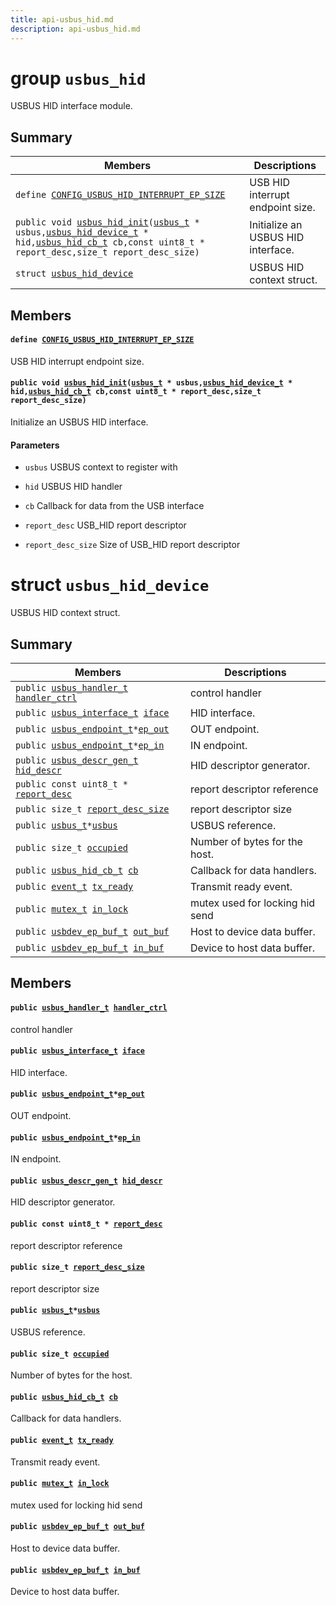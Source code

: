 ```yaml
---
title: api-usbus_hid.md
description: api-usbus_hid.md
---
```

# group `usbus_hid` 

USBUS HID interface module.

## Summary

 Members                        | Descriptions                                
--------------------------------|---------------------------------------------
`define `[`CONFIG_USBUS_HID_INTERRUPT_EP_SIZE`](#group__usbus__hid_1ga3aab50d597bf0ac47f04120068bb065a)            | USB HID interrupt endpoint size.
`public void `[`usbus_hid_init`](#group__usbus__hid_1gad5e24edc6406b2af74baf5c21e8d8a03)`(`[`usbus_t`](./doc/starlight-docs/src/content/docs/apidoc/api-undefined.md#group__usb__usbus_1gac6a7ed25efb69d40694b3d95125743a4)` * usbus,`[`usbus_hid_device_t`](./doc/starlight-docs/src/content/docs/apidoc/api-undefined.md#group__usbus__hid_1gac534ea6605d6d2d844ed6efe31335b1c)` * hid,`[`usbus_hid_cb_t`](./doc/starlight-docs/src/content/docs/apidoc/api-undefined.md#group__usbus__hid_1ga346dc005f8e8430a83ff6da8fc205a46)` cb,const uint8_t * report_desc,size_t report_desc_size)`            | Initialize an USBUS HID interface.
`struct `[`usbus_hid_device`](#structusbus__hid__device) | USBUS HID context struct.

## Members

#### `define `[`CONFIG_USBUS_HID_INTERRUPT_EP_SIZE`](#group__usbus__hid_1ga3aab50d597bf0ac47f04120068bb065a) 

USB HID interrupt endpoint size.

#### `public void `[`usbus_hid_init`](#group__usbus__hid_1gad5e24edc6406b2af74baf5c21e8d8a03)`(`[`usbus_t`](./doc/starlight-docs/src/content/docs/apidoc/api-undefined.md#group__usb__usbus_1gac6a7ed25efb69d40694b3d95125743a4)` * usbus,`[`usbus_hid_device_t`](./doc/starlight-docs/src/content/docs/apidoc/api-undefined.md#group__usbus__hid_1gac534ea6605d6d2d844ed6efe31335b1c)` * hid,`[`usbus_hid_cb_t`](./doc/starlight-docs/src/content/docs/apidoc/api-undefined.md#group__usbus__hid_1ga346dc005f8e8430a83ff6da8fc205a46)` cb,const uint8_t * report_desc,size_t report_desc_size)` 

Initialize an USBUS HID interface.

#### Parameters
* `usbus` USBUS context to register with 

* `hid` USBUS HID handler 

* `cb` Callback for data from the USB interface 

* `report_desc` USB_HID report descriptor 

* `report_desc_size` Size of USB_HID report descriptor

# struct `usbus_hid_device` 

USBUS HID context struct.

## Summary

 Members                        | Descriptions                                
--------------------------------|---------------------------------------------
`public `[`usbus_handler_t`](./doc/starlight-docs/src/content/docs/apidoc/api-undefined.md#group__usb__usbus_1gac1b5cc2688623f80e0104149531bb098)` `[`handler_ctrl`](#structusbus__hid__device_1a99b1fc8ba7ece3cde3cf8e4c9147a8d0) | control handler
`public `[`usbus_interface_t`](./doc/starlight-docs/src/content/docs/apidoc/api-undefined.md#group__usb__usbus_1gaa7b80bc5f8481949d7744e77080881c6)` `[`iface`](#structusbus__hid__device_1aa222155742a3e699ebdedad6258be787) | HID interface.
`public `[`usbus_endpoint_t`](./doc/starlight-docs/src/content/docs/apidoc/api-undefined.md#group__usb__usbus_1ga50f8ddfc9c0ddf5141cd87410a64cf26)` * `[`ep_out`](#structusbus__hid__device_1afe0fcea4190e99397959c0295ed2fccd) | OUT endpoint.
`public `[`usbus_endpoint_t`](./doc/starlight-docs/src/content/docs/apidoc/api-undefined.md#group__usb__usbus_1ga50f8ddfc9c0ddf5141cd87410a64cf26)` * `[`ep_in`](#structusbus__hid__device_1a2fc392ee4edde597a8b00f13a659dcda) | IN endpoint.
`public `[`usbus_descr_gen_t`](./doc/starlight-docs/src/content/docs/apidoc/api-undefined.md#group__usb__usbus_1ga917d1163eff1dafe646b30288a1a4a39)` `[`hid_descr`](#structusbus__hid__device_1a00d39a3349c1263d3c8f3cab1ce6301f) | HID descriptor generator.
`public const uint8_t * `[`report_desc`](#structusbus__hid__device_1af1156621d8aac28cf9e710eb788fc802) | report descriptor reference
`public size_t `[`report_desc_size`](#structusbus__hid__device_1a52b22692f9aae4f49596dee8908a3013) | report descriptor size
`public `[`usbus_t`](./doc/starlight-docs/src/content/docs/apidoc/api-undefined.md#group__usb__usbus_1gac6a7ed25efb69d40694b3d95125743a4)` * `[`usbus`](#structusbus__hid__device_1ac09b3b55adfbc1b3703771fcdfcd0748) | USBUS reference.
`public size_t `[`occupied`](#structusbus__hid__device_1acaa5349177ee321d0457c873ddfb452a) | Number of bytes for the host.
`public `[`usbus_hid_cb_t`](./doc/starlight-docs/src/content/docs/apidoc/api-undefined.md#group__usbus__hid_1ga346dc005f8e8430a83ff6da8fc205a46)` `[`cb`](#structusbus__hid__device_1a5dc887e64e99d61f03393b058ecebf34) | Callback for data handlers.
`public `[`event_t`](./doc/starlight-docs/src/content/docs/apidoc/api-undefined.md#group__sys__event_1gad0c066ffb009d3286186a124d37a0c2d)` `[`tx_ready`](#structusbus__hid__device_1a10dbae948b8362666150b3f7e449fdf7) | Transmit ready event.
`public `[`mutex_t`](./doc/starlight-docs/src/content/docs/apidoc/api-core_sync_mutex.md#structmutex__t)` `[`in_lock`](#structusbus__hid__device_1af8fcf99678c296584816e80c0b5ae9b4) | mutex used for locking hid send
`public `[`usbdev_ep_buf_t`](./doc/starlight-docs/src/content/docs/apidoc/api-undefined.md#group__drivers__periph__usbdev_1gaa9322e0f092c580129915333bab9a8f2)` `[`out_buf`](#structusbus__hid__device_1affac9b3d73a44c501ac4229ed58c9773) | Host to device data buffer.
`public `[`usbdev_ep_buf_t`](./doc/starlight-docs/src/content/docs/apidoc/api-undefined.md#group__drivers__periph__usbdev_1gaa9322e0f092c580129915333bab9a8f2)` `[`in_buf`](#structusbus__hid__device_1afed74a703173894d84784b43d3f32dd7) | Device to host data buffer.

## Members

#### `public `[`usbus_handler_t`](./doc/starlight-docs/src/content/docs/apidoc/api-undefined.md#group__usb__usbus_1gac1b5cc2688623f80e0104149531bb098)` `[`handler_ctrl`](#structusbus__hid__device_1a99b1fc8ba7ece3cde3cf8e4c9147a8d0) 

control handler

#### `public `[`usbus_interface_t`](./doc/starlight-docs/src/content/docs/apidoc/api-undefined.md#group__usb__usbus_1gaa7b80bc5f8481949d7744e77080881c6)` `[`iface`](#structusbus__hid__device_1aa222155742a3e699ebdedad6258be787) 

HID interface.

#### `public `[`usbus_endpoint_t`](./doc/starlight-docs/src/content/docs/apidoc/api-undefined.md#group__usb__usbus_1ga50f8ddfc9c0ddf5141cd87410a64cf26)` * `[`ep_out`](#structusbus__hid__device_1afe0fcea4190e99397959c0295ed2fccd) 

OUT endpoint.

#### `public `[`usbus_endpoint_t`](./doc/starlight-docs/src/content/docs/apidoc/api-undefined.md#group__usb__usbus_1ga50f8ddfc9c0ddf5141cd87410a64cf26)` * `[`ep_in`](#structusbus__hid__device_1a2fc392ee4edde597a8b00f13a659dcda) 

IN endpoint.

#### `public `[`usbus_descr_gen_t`](./doc/starlight-docs/src/content/docs/apidoc/api-undefined.md#group__usb__usbus_1ga917d1163eff1dafe646b30288a1a4a39)` `[`hid_descr`](#structusbus__hid__device_1a00d39a3349c1263d3c8f3cab1ce6301f) 

HID descriptor generator.

#### `public const uint8_t * `[`report_desc`](#structusbus__hid__device_1af1156621d8aac28cf9e710eb788fc802) 

report descriptor reference

#### `public size_t `[`report_desc_size`](#structusbus__hid__device_1a52b22692f9aae4f49596dee8908a3013) 

report descriptor size

#### `public `[`usbus_t`](./doc/starlight-docs/src/content/docs/apidoc/api-undefined.md#group__usb__usbus_1gac6a7ed25efb69d40694b3d95125743a4)` * `[`usbus`](#structusbus__hid__device_1ac09b3b55adfbc1b3703771fcdfcd0748) 

USBUS reference.

#### `public size_t `[`occupied`](#structusbus__hid__device_1acaa5349177ee321d0457c873ddfb452a) 

Number of bytes for the host.

#### `public `[`usbus_hid_cb_t`](./doc/starlight-docs/src/content/docs/apidoc/api-undefined.md#group__usbus__hid_1ga346dc005f8e8430a83ff6da8fc205a46)` `[`cb`](#structusbus__hid__device_1a5dc887e64e99d61f03393b058ecebf34) 

Callback for data handlers.

#### `public `[`event_t`](./doc/starlight-docs/src/content/docs/apidoc/api-undefined.md#group__sys__event_1gad0c066ffb009d3286186a124d37a0c2d)` `[`tx_ready`](#structusbus__hid__device_1a10dbae948b8362666150b3f7e449fdf7) 

Transmit ready event.

#### `public `[`mutex_t`](./doc/starlight-docs/src/content/docs/apidoc/api-core_sync_mutex.md#structmutex__t)` `[`in_lock`](#structusbus__hid__device_1af8fcf99678c296584816e80c0b5ae9b4) 

mutex used for locking hid send

#### `public `[`usbdev_ep_buf_t`](./doc/starlight-docs/src/content/docs/apidoc/api-undefined.md#group__drivers__periph__usbdev_1gaa9322e0f092c580129915333bab9a8f2)` `[`out_buf`](#structusbus__hid__device_1affac9b3d73a44c501ac4229ed58c9773) 

Host to device data buffer.

#### `public `[`usbdev_ep_buf_t`](./doc/starlight-docs/src/content/docs/apidoc/api-undefined.md#group__drivers__periph__usbdev_1gaa9322e0f092c580129915333bab9a8f2)` `[`in_buf`](#structusbus__hid__device_1afed74a703173894d84784b43d3f32dd7) 

Device to host data buffer.

